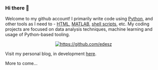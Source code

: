 ### Hi there 👋

Welcome to my github account! I primarily write code using [Python](https://www.python.org/), and other tools as I need to - [HTML](https://en.wikipedia.org/wiki/HTML), [MATLAB](https://www.mathworks.com/products/matlab.html), [shell scripts](https://en.wikipedia.org/wiki/Shell_script), etc. My coding projects are focused on data analysis techniques, machine learning and usage of Python-based tooling.

<div align="center">
<a href="https://github.com/edesz">
  <img align="center" alt="https://github.com/edesz" src="https://github-readme-stats.vercel.app/api/top-langs/?username=edesz&layout=compact&theme=blue-green" />
</a>
</div>

Visit my personal blog, in development [here](https://edesz.github.io/explanatory-pages/).

More to come...
